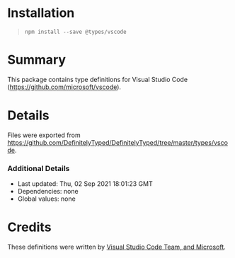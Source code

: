 # Installation
> `npm install --save @types/vscode`

# Summary
This package contains type definitions for Visual Studio Code (https://github.com/microsoft/vscode).

# Details
Files were exported from https://github.com/DefinitelyTyped/DefinitelyTyped/tree/master/types/vscode.

### Additional Details
 * Last updated: Thu, 02 Sep 2021 18:01:23 GMT
 * Dependencies: none
 * Global values: none

# Credits
These definitions were written by [Visual Studio Code Team, and Microsoft](https://github.com/microsoft).
